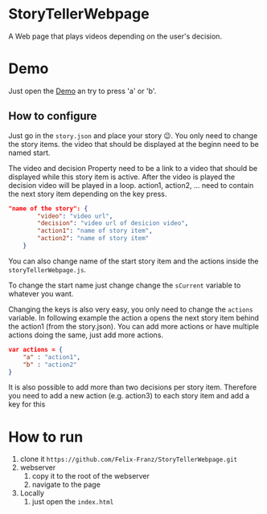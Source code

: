 # StoryTellerWebpage
A Web page that plays videos depending on the user's decision.

# Demo

Just open the [Demo](https://felix-franz.github.io/StoryTellerWebpage/) an try to press 'a' or 'b'.

## How to configure

Just go in the `story.json` and place your story 😉.
You only need to change the story items. the video that should be displayed at the beginn need to be named start.

The video and decision Property need to be a link to a video that should be displayed while this story item is active. After the video is played the decision video will be played in a loop.
action1, action2, ... need to contain the next story item depending on the key press.
```json
"name of the story": {
        "video": "video url",
        "decision": "video url of desicion video",
        "action1": "name of story item",
        "action2": "name of story item"
    }
```

You can also change name of the start story item and the actions inside the `storyTellerWebpage.js`.

To change the start name just change change the `sCurrent` variable to whatever you want.

Changing the keys is also very easy, you only need to change the `actions` variable.
In following example the action a opens the next story item behind the action1 (from the story.json).
You can add more actions or have multiple actions doing the same, just add more actions.

```json
var actions = {
    "a" : "action1",
    "b" : "action2"
}
```

It is also possible to add more than two decisions per story item.
Therefore you need to add a new action (e.g. action3) to each story item and add a key for this 


# How to run

1. clone it `https://github.com/Felix-Franz/StoryTellerWebpage.git`
1. webserver
    1. copy it to the root of the webserver
    1. navigate to the page
1. Locally
    1. just open the `index.html`